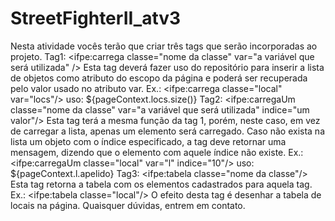 # StreetFighterII_atv3
Nesta atividade vocês terão que criar três tags que serão incorporadas ao projeto. Tag1:  &lt;ifpe:carrega classe="nome da classe" var="a variável que será utilizada" /> Esta tag deverá fazer uso do repositório para inserir a lista de objetos como atributo do escopo da página e poderá ser recuperada pelo valor usado no atributo var. Ex.: &lt;ifpe:carrega classe="local" var="locs"/> uso: ${pageContext.locs.size()}   Tag2: &lt;ifpe:carregaUm classe="nome da classe" var="a variável que será utilizada" indice="um valor"/> Esta tag terá a mesma função da tag 1, porém, neste caso, em vez de carregar a lista, apenas um elemento será carregado.  Caso não exista na lista um objeto com o índice especificado, a tag deve retornar uma mensagem, dizendo que o elemento com aquele índice não existe. Ex.: &lt;ifpe:carregaUm classe="local" var="l" indice="10"/> uso: ${pageContext.l.apelido}   Tag3: &lt;ifpe:tabela classe="nome da classe"/> Esta tag retorna a tabela com os elementos cadastrados para aquela tag. Ex.: &lt;ifpe:tabela classe="local"/> O efeito desta tag é desenhar a tabela de locais na página.   Quaisquer dúvidas, entrem em contato.
